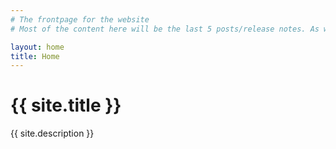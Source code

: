 ```yaml
---
# The frontpage for the website
# Most of the content here will be the last 5 posts/release notes. As well as links to the latest release or at least where to download them

layout: home
title: Home
---
```


# {{ site.title }}

{{ site.description }}